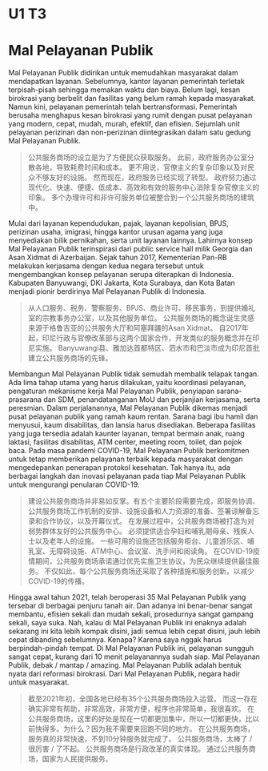 # U1 T3

# Mal Pelayanan Publik

Mal Pelayanan Publik didirikan untuk memudahkan masyarakat dalam mendapatkan layanan.
Sebelumnya, kantor layanan pemerintah terletak terpisah-pisah sehingga memakan waktu dan biaya.
Belum lagi, kesan birokrasi yang berbelit dan fasilitas yang belum ramah kepada masyarakat. 
Namun kini, pelayanan pemerintah telah bertransformasi.
Pemerintah berusaha menghapus kesan birokrasi yang rumit dengan pusat pelayanan yang modern, cepat, mudah, murah, efektif, dan efisien.
Sejumlah unit pelayanan perizinan dan non-perizinan diintegrasikan dalam satu gedung Mal Pelayanan Publik.

> 公共服务商场的设立是为了方便民众获取服务。
> 此前，政府服务办公室分散各地，导致耗费时间和成本。
> 更不用说，官僚主义的复杂印象以及对民众不够友好的设施。
> 然而现在，政府服务已经实现了转型。
> 政府努力通过现代化、快速、便捷、低成本、高效和有效的服务中心消除复杂官僚主义的印象。
> 多个办理许可和非许可服务单位被整合到一个公共服务商场的建筑中。

Mulai dari layanan kependudukan, pajak, layanan kepolisian, BPJS, perizinan usaha, imigrasi, hingga kantor urusan agama yang juga menyediakan bilik pernikahan, serta unit layanan lainnya.
Lahirnya konsep Mal Pelayanan Publik terinspirasi dari public service hall milik Georgia dan Asan Xidmat di Azerbaijan.
Sejak tahun 2017, Kementerian Pan-RB melakukan kerjasama dengan kedua negara tersebut untuk mengembangkan konsep pelayanan serupa diterapkan di Indonesia.
Kabupaten Banyuwangi, DKI Jakarta, Kota Surabaya, dan Kota Batan menjadi pionir berdirinya Mal Pelayanan Publik di Indonesia.

> 从人口服务、税务、警察服务、BPJS、商业许可、移民事务，到提供婚礼室的宗教事务办公室，以及其他服务单位。
> 公共服务商场的概念诞生灵感来源于格鲁吉亚的公共服务大厅和阿塞拜疆的Asan Xidmat。
> 自2017年起，印尼行政与官僚改革部与这两个国家合作，开发类似的服务概念并在印尼实施。
> Banyuwangi县、雅加达首都特区、泗水市和巴淡市成为印尼首批建立公共服务商场的先锋。

Membangun Mal Pelayanan Publik tidak semudah membalik telapak tangan.
Ada lima tahap utama yang harus dilakukan, yaitu koordinasi pelayanan, pengaturan mekanisme kerja Mal Pelayanan Publik, penyiapan sarana-prasarana dan SDM, penandatanganan MoU dan perjanjian kerjasama, serta peresmian.
Dalam perjalanannya, Mal Pelayanan Publik dikemas menjadi pusat pelayanan publik yang ramah kaum rentan.
Sarana bagi ibu hamil dan menyusui, kaum disabilitas, dan lansia harus disediakan.
Beberapa fasilitas yang juga tersedia adalah kaunter layanan, tempat bermain anak, ruang laktasi, fasilitas disabilitas, ATM center, meeting room, toilet, dan pojok baca.
Pada masa pandemi COVID-19, Mal Pelayanan Publik berkomitmen untuk tetap memberikan pelayanan terbaik kepada masyarakat dengan mengedepankan penerapan protokol kesehatan.
Tak hanya itu, ada berbagai langkah dan inovasi pelayanan pada tiap Mal Pelayanan Publik untuk mengurangi penularan COVID-19.

> 建设公共服务商场并非易如反掌。有五个主要阶段需要完成，即服务协调、公共服务商场工作机制的安排、设施设备和人力资源的准备、签署谅解备忘录和合作协议，以及开幕仪式。
> 在发展过程中，公共服务商场被打造为对弱势群体友好的公共服务中心。
> 必须提供适合孕妇和哺乳期母亲、残疾人士以及老年人的设施。
> 一些可用的设施还包括服务柜台、儿童游乐区、哺乳室、无障碍设施、ATM中心、会议室、洗手间和阅读角。
> 在COVID-19疫情期间，公共服务商场承诺通过优先实施卫生协议，为民众继续提供最佳服务。
> 不仅如此，每个公共服务商场还采取了各种措施和服务创新，以减少COVID-19的传播。

Hingga awal tahun 2021, telah beroperasi 35 Mal Pelayanan Publik yang tersebar di berbagai penjuru tanah air.
Dan adanya ini benar-benar sangat membantu, efisien sekali dan mudah sekali, prosedurnya sangat gampang sekali, saya suka.
Nah, kalau di Mal Pelayanan Publik ini enaknya adalah sekarang ini kita lebih kompak disini, jadi semua lebih cepat disini, jauh lebih cepat dibanding sebelumnya. Kenapa? Karena saya nggak harus berpindah-pindah tempat.
Di Mal Pelayanan Publik ini, pelayanan sungguh sangat cepat, kurang dari 10 menit pelayanannya sudah siap.
Mal Pelayanan Publik, debak / mantap / amazing.
Mal Pelayanan Publik adalah bentuk nyata dari reformasi birokrasi.
Dari Mal Pelayanan Publik, negara hadir untuk masyarakat.

> 截至2021年初，全国各地已经有35个公共服务商场投入运营。
> 而这一存在确实非常有帮助，非常高效，非常方便，程序也非常简单，我很喜欢。
> 在公共服务商场，这里的好处是现在一切都更加集中，所以一切都更快，比以前快得多。为什么？因为我不需要来回跑不同的地方。
> 在公共服务商场，服务真的非常快速，不到10分钟服务就完成了。
> 公共服务商场，太棒了 / 很厉害 / 了不起。
> 公共服务商场是行政改革的真实体现。
> 通过公共服务商场，国家为人民提供服务。
